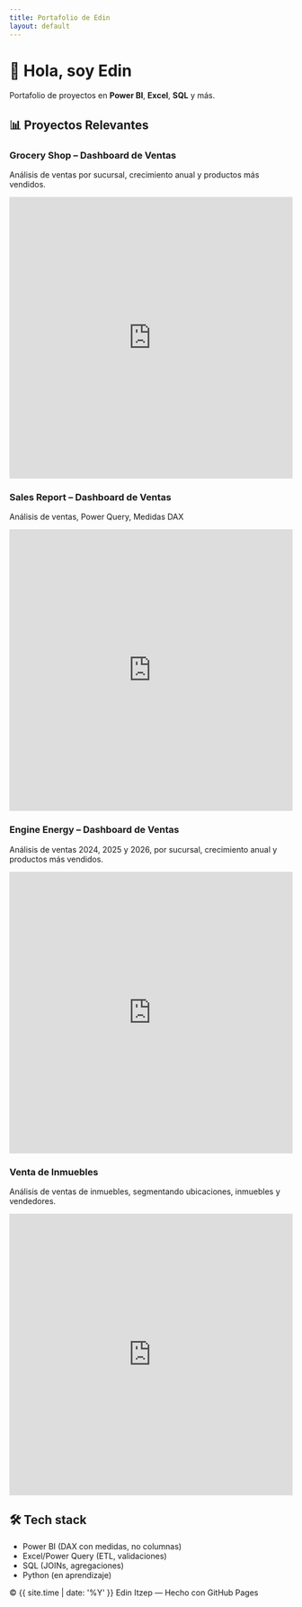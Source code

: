 ```yaml
---
title: Portafolio de Edin
layout: default
---
```


<link rel="stylesheet" href="{{ '/assets/css/custom.css?v=4' | relative_url }}">

<div class="hero">
  <h1>👋 Hola, soy Edin</h1>
  <p>Portafolio de proyectos en <b>Power BI</b>, <b>Excel</b>, <b>SQL</b> y más.</p>
</div>

<div class="section">
  <h2>📊 Proyectos Relevantes</h2>

  <div class="grid">

   <div class="card">
<h3>Grocery Shop – Dashboard de Ventas</h3>
<p>Análisis de ventas por sucursal, crecimiento anual y productos más vendidos.</p>
<iframe
   title="GroceryShop"
   width="100%" height="500"
   src="https://app.powerbi.com/view?r=eyJrIjoiN2U3YzYxNzItNmE4Ny00NTM0LTg5ZmEtOWJlMmYwMzdkMzhkIiwidCI6IjVmNTNiNGNlLTYzZDQtNGVlOC04OGQyLTIyZjBiMmQ0YjI3YSIsImMiOjR9"
   frameborder="0" allowfullscreen="true"></iframe>
</div>

 <div class="card">
<h3>Sales Report – Dashboard de Ventas</h3>
<p>Análisis de ventas, Power Query, Medidas DAX</p>
<iframe
   title="Sales Report"
   width="100%" height="500"
   src="https://app.powerbi.com/view?r=eyJrIjoiMGFlZDJjNjktOWYzYS00OWM2LWI0ZWEtNWNhYmQyMjQwZTgxIiwidCI6IjVmNTNiNGNlLTYzZDQtNGVlOC04OGQyLTIyZjBiMmQ0YjI3YSIsImMiOjR9&pageName=dcc6111abf1254091091"
   frameborder="0" allowfullscreen="true"></iframe>
</div>

 <div class="card">
<h3>Engine Energy – Dashboard de Ventas</h3>
<p>Análisis de ventas 2024, 2025 y 2026, por sucursal, crecimiento anual y productos más vendidos.</p>
<iframe
   title="Engine Energy"
   width="100%" height="500"
   src="https://app.powerbi.com/view?r=eyJrIjoiYmE0OWMwOWYtNTk2My00ZTE2LWI2OTgtZWFiNmE1YWQyMTViIiwidCI6IjVmNTNiNGNlLTYzZDQtNGVlOC04OGQyLTIyZjBiMmQ0YjI3YSIsImMiOjR9"
   frameborder="0" allowfullscreen="true"></iframe>
</div>


 <div class="card">
<h3>Venta de Inmuebles </h3>
<p>Análisis de ventas de inmuebles, segmentando ubicaciones, inmuebles y vendedores.</p>
<iframe
   title="Dashboard Inmuebles"
   width="100%" height="500"
   src="https://app.powerbi.com/view?r=eyJrIjoiNzE1NDJkZjEtMjAzZi00YjA0LWIzM2EtMDNiYzZhZjM2OTdhIiwidCI6IjVmNTNiNGNlLTYzZDQtNGVlOC04OGQyLTIyZjBiMmQ0YjI3YSIsImMiOjR9"
   frameborder="0" allowfullscreen="true"></iframe>
</div>

  </div>
</div>

<div class="section">
  <h2>🛠️ Tech stack</h2>
  <ul>
    <li>Power BI (DAX con medidas, no columnas)</li>
    <li>Excel/Power Query (ETL, validaciones)</li>
    <li>SQL (JOINs, agregaciones)</li>
    <li>Python (en aprendizaje)</li>
  </ul>
</div>

<footer>
  © {{ site.time | date: '%Y' }} Edin Itzep — Hecho con GitHub Pages
</footer>
